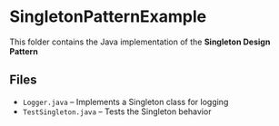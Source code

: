 # SingletonPatternExample

This folder contains the Java implementation of the **Singleton Design Pattern** 

## Files

- `Logger.java` – Implements a Singleton class for logging
- `TestSingleton.java` – Tests the Singleton behavior


